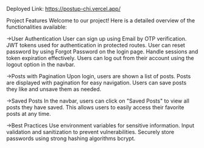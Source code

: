 Deployed Link: https://postup-chi.vercel.app/

Project Features
Welcome to our project! Here is a detailed overview of the functionalities available:

->User Authentication
    User can sign up using Email by OTP verification.
    JWT tokens used for authentication in protected routes.
    User can reset password by using Forgot Password on the login page.
    Handle sessions and token expiration effectively.
    Users can log out from their account using the logout option in the navbar.
    
->Posts with Pagination
    Upon login, users are shown a list of posts.
    Posts are displayed with pagination for easy navigation.
    Users can save posts they like and unsave them as needed.
    
->Saved Posts
    In the navbar, users can click on "Saved Posts" to view all posts they have saved.
    This allows users to easily access their favorite posts at any time.
    
->Best Practices
    Use environment variables for sensitive information.
    Input validation and sanitization to prevent vulnerabilities.
    Securely store passwords using strong hashing algorithms bcrypt.
